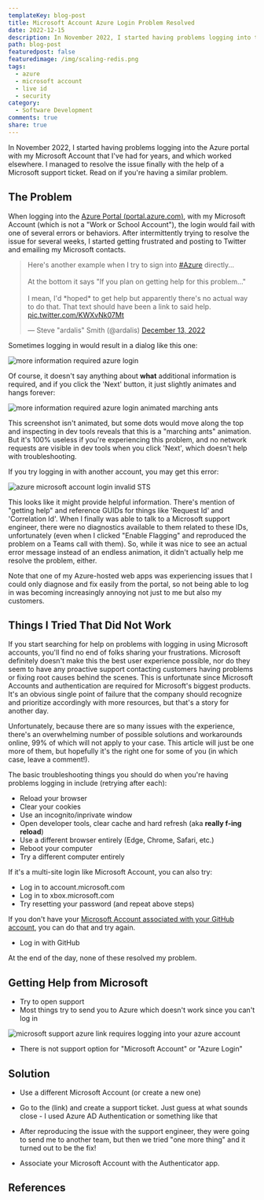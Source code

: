 ```yaml
---
templateKey: blog-post
title: Microsoft Account Azure Login Problem Resolved
date: 2022-12-15
description: In November 2022, I started having problems logging into the Azure portal with my Microsoft Account that I've had for years, and which worked elsewhere. I managed to resolve the issue finally with the help of a Microsoft support ticket. Read on if you're having a similar problem.
path: blog-post
featuredpost: false
featuredimage: /img/scaling-redis.png
tags:
  - azure
  - microsoft account
  - live id
  - security
category:
  - Software Development
comments: true
share: true
---
```


In November 2022, I started having problems logging into the Azure portal with my Microsoft Account that I've had for years, and which worked elsewhere. I managed to resolve the issue finally with the help of a Microsoft support ticket. Read on if you're having a similar problem.

## The Problem

When logging into the [Azure Portal (portal.azure.com)](https://portal.azure.com), with my Microsoft Account (which is not a "Work or School Account"), the login would fail with one of several errors or behaviors. After intermittently trying to resolve the issue for several weeks, I started getting frustrated and posting to Twitter and emailing my Microsoft contacts.

<blockquote class="twitter-tweet"><p lang="en" dir="ltr">Here&#39;s another example when I try to sign into <a href="https://twitter.com/hashtag/Azure?src=hash&amp;ref_src=twsrc%5Etfw">#Azure</a> directly...<br><br>At the bottom it says &quot;If you plan on getting help for this problem...&quot;<br><br>I mean, I&#39;d *hoped* to get help but apparently there&#39;s no actual way to do that. That text should have been a link to said help. <a href="https://t.co/KWXvNk07Mt">pic.twitter.com/KWXvNk07Mt</a></p>&mdash; Steve &quot;ardalis&quot; Smith (@ardalis) <a href="https://twitter.com/ardalis/status/1602682177262592000?ref_src=twsrc%5Etfw">December 13, 2022</a></blockquote> <script async src="https://platform.twitter.com/widgets.js" charset="utf-8"></script>

Sometimes logging in would result in a dialog like this one:

![more information required azure login](/img/azure-login-more-information-required0.png)

Of course, it doesn't say anything about **what** additional information is required, and if you click the 'Next' button, it just slightly animates and hangs forever:

![more information required azure login animated marching ants](/img/azure-login-more-information-required.png)

This screenshot isn't animated, but some dots would move along the top and inspecting in dev tools reveals that this is a "marching ants" animation. But it's 100% useless if you're experiencing this problem, and no network requests are visible in dev tools when you click 'Next', which doesn't help with troubleshooting.

If you try logging in with another account, you may get this error:

![azure microsoft account login invalid STS](/img/azure-login-invalid-sts.png)

This looks like it might provide helpful information. There's mention of "getting help" and reference GUIDs for things like 'Request Id' and 'Correlation Id'. When I finally was able to talk to a Microsoft support engineer, there were no diagnostics available to them related to these IDs, unfortunately (even when I clicked "Enable Flagging" and reproduced the problem on a Teams call with them). So, while it was nice to see an actual error message instead of an endless animation, it didn't actually help me resolve the problem, either.

Note that one of my Azure-hosted web apps was experiencing issues that I could only diagnose and fix easily from the portal, so not being able to log in was becoming increasingly annoying not just to me but also my customers.

## Things I Tried That Did Not Work

If you start searching for help on problems with logging in using Microsoft accounts, you'll find no end of folks sharing your frustrations. Microsoft definitely doesn't make this the best user experience possible, nor do they seem to have any proactive support contacting customers having problems or fixing root causes behind the scenes. This is unfortunate since Microsoft Accounts and authentication are required for Microsoft's biggest products. It's an obvious single point of failure that the company should recognize and prioritize accordingly with more resources, but that's a story for another day.

Unfortunately, because there are so many issues with the experience, there's an overwhelming number of possible solutions and workarounds online, 99% of which will not apply to your case. This article will just be one more of them, but hopefully it's the right one for some of you (in which case, leave a comment!).

The basic troubleshooting things you should do when you're having problems logging in include (retrying after each):

- Reload your browser
- Clear your cookies
- Use an incognito/inprivate window
- Open developer tools, clear cache and hard refresh (aka **really f-ing reload**)
- Use a different browser entirely (Edge, Chrome, Safari, etc.)
- Reboot your computer
- Try a different computer entirely

If it's a multi-site login like Microsoft Account, you can also try:

- Log in to account.microsoft.com
- Log in to xbox.microsoft.com
- Try resetting your password (and repeat above steps)

If you don't have your [Microsoft Account associated with your GitHub account](https://support.microsoft.com/en-us/account-billing/link-your-github-account-and-microsoft-account-c9b04f45-8978-448e-bb90-0503d22d7ea1), you can do that and try again.

- Log in with GitHub

At the end of the day, none of these resolved my problem.

## Getting Help from Microsoft

- Try to open support
- Most things try to send you to Azure which doesn't work since you can't log in

![microsoft support azure link requires logging into your azure account](/img/microsoft-support-azure.png)

- There is not support option for "Microsoft Account" or "Azure Login"

## Solution

- Use a different Microsoft Account (or create a new one)
- Go to the (link) and create a support ticket. Just guess at what sounds close - I used Azure AD Authentication or something like that
- After reproducing the issue with the support engineer, they were going to send me to another team, but then we tried "one more thing" and it turned out to be the fix!

- Associate your Microsoft Account with the Authenticator app.


## References



